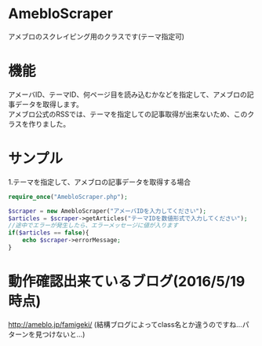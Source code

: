 # AmebloScraper
アメブロのスクレイピング用のクラスです(テーマ指定可)

# 機能
アメーバID、テーマID、何ページ目を読み込むかなどを指定して、アメブロの記事データを取得します。    
アメブロ公式のRSSでは、テーマを指定しての記事取得が出来ないため、このクラスを作りました。

# サンプル
1.テーマを指定して、アメブロの記事データを取得する場合
~~~php
require_once("AmebloScraper.php");

$scraper = new AmebloScraper("アメーバIDを入力してください");
$articles = $scraper->getArticles("テーマIDを数値形式で入力してください");
//途中でエラーが発生したら、エラーメッセージに値が入ります
if($articles == false){
    echo $scraper->errorMessage;
}
~~~

# 動作確認出来ているブログ(2016/5/19時点)
http://ameblo.jp/famigeki/
(結構ブログによってclass名とか違うのですね…パターンを見つけないと…)
